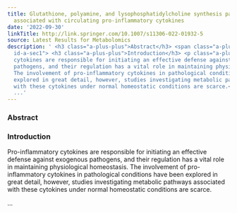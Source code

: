 ```yaml
---
title: Glutathione, polyamine, and lysophosphatidylcholine synthesis pathways are
  associated with circulating pro-inflammatory cytokines
date: '2022-09-30'
linkTitle: http://link.springer.com/10.1007/s11306-022-01932-5
source: Latest Results for Metabolomics
description: ' <h3 class="a-plus-plus">Abstract</h3> <span class="a-plus-plus abstract-section
  id-a-sec1"> <h3 class="a-plus-plus">Introduction</h3> <p class="a-plus-plus">Pro-inflammatory
  cytokines are responsible for initiating an effective defense against exogenous
  pathogens, and their regulation has a vital role in maintaining physiological homeostasis.
  The involvement of pro-inflammatory cytokines in pathological conditions have been
  explored in great detail, however, studies investigating metabolic pathways associated
  with these cytokines under normal homeostatic conditions are scarce.</p> </span>
  ...'
---
```

 <h3 class="a-plus-plus">Abstract</h3> <span class="a-plus-plus abstract-section id-a-sec1"> <h3 class="a-plus-plus">Introduction</h3> <p class="a-plus-plus">Pro-inflammatory cytokines are responsible for initiating an effective defense against exogenous pathogens, and their regulation has a vital role in maintaining physiological homeostasis. The involvement of pro-inflammatory cytokines in pathological conditions have been explored in great detail, however, studies investigating metabolic pathways associated with these cytokines under normal homeostatic conditions are scarce.</p> </span> ...